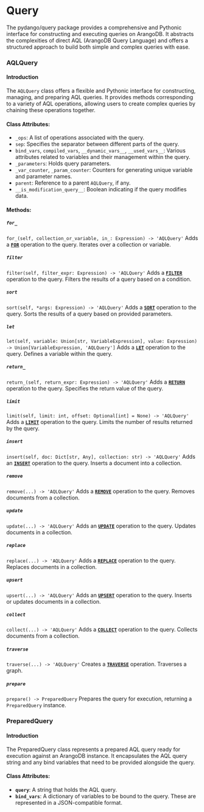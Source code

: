 # **Query**

The pydango/query package provides a comprehensive and Pythonic interface for constructing and executing queries on
ArangoDB. It abstracts the complexities of direct AQL (ArangoDB Query Language) and offers a structured approach to
build both simple and complex queries with ease.

### **AQLQuery**

#### **Introduction**

The `AQLQuery` class offers a flexible and Pythonic interface for constructing, managing, and preparing AQL queries. It provides methods corresponding to a variety of AQL operations, allowing users to create complex queries by chaining these operations together.

#### Class Attributes:

- `_ops`: A list of operations associated with the query.
- `sep`: Specifies the separator between different parts of the query.
- `bind_vars`, `compiled_vars`, `__dynamic_vars__`, `__used_vars__`: Various attributes related to variables and their management within the query.
- `_parameters`: Holds query parameters.
- `_var_counter`, `_param_counter`: Counters for generating unique variable and parameter names.
- `parent`: Reference to a parent `AQLQuery`, if any.
- `__is_modification_query__`: Boolean indicating if the query modifies data.

#### Methods:

##### **`for_`**

`for_(self, collection_or_variable, in_: Expression) -> 'AQLQuery'`
Adds a [**`FOR`**](./operations.md#foroperation) operation to the query.  Iterates over a collection or variable.

##### **`filter`**

`filter(self, filter_expr: Expression) -> 'AQLQuery'`
Adds a [**`FILTER`**](./operations.md#filteroperation) operation to the query. Filters the results of a query based on a condition.

##### **`sort`**

`sort(self, *args: Expression) -> 'AQLQuery'`
Adds a [**`SORT`**](./operations.md#sortoperation) operation to the query. Sorts the results of a query based on provided parameters.

##### **`let`**

`let(self, variable: Union[str, VariableExpression], value: Expression) -> Union[VariableExpression, 'AQLQuery']`
Adds a [**`LET`**](./operations.md#letoperation) operation to the query. Defines a variable within the query.

##### **`return_`**

`return_(self, return_expr: Expression) -> 'AQLQuery'`
Adds a [**`RETURN`**](./operations.md#returnoperation) operation to the query. Specifies the return value of the query.

##### **`limit`**

`limit(self, limit: int, offset: Optional[int] = None) -> 'AQLQuery'`
Adds a [**`LIMIT`**](./operations.md#limitoperation) operation to the query. Limits the number of results returned by the query.

##### **`insert`**

`insert(self, doc: Dict[str, Any], collection: str) -> 'AQLQuery'`
Adds an [**`INSERT`**](./operations.md#insertoperation) operation to the query. Inserts a document into a collection.

##### **`remove`**

`remove(...) -> 'AQLQuery'`
Adds a [**`REMOVE`**](./operations.md#removeoperation) operation to the query. Removes documents from a collection.

##### **`update`**

`update(...) -> 'AQLQuery'`
Adds an [**`UPDATE`**](./operations.md#updateoperation) operation to the query. Updates documents in a collection.

##### **`replace`**

`replace(...) -> 'AQLQuery'`
Adds a [**`REPLACE`**](./operations.md#replaceoperation) operation to the query. Replaces documents in a collection.

##### **`upsert`**

`upsert(...) -> 'AQLQuery'`
Adds an [**`UPSERT`**](./operations.md#upsertoperation) operation to the query. Inserts or updates documents in a collection.

##### **`collect`**

`collect(...) -> 'AQLQuery'`
Adds a [**`COLLECT`**](./operations.md#collectoperation) operation to the query. Collects documents from a collection.

##### **`traverse`**

`traverse(...) -> 'AQLQuery'`
Creates a [**`TRAVERSE`**](./operations.md#traverseoperation) operation. Traverses a graph.

##### **`prepare`**

`prepare() -> PreparedQuery`
Prepares the query for execution, returning a `PreparedQuery` instance.

### **PreparedQuery**

#### Introduction

The PreparedQuery class represents a prepared AQL query ready for execution against an ArangoDB instance. It encapsulates the AQL query string and any bind variables that need to be provided alongside the query.

#### Class Attributes:

- **`query`**: A string that holds the AQL query.
- **`bind_vars`**: A dictionary of variables to be bound to the query. These are represented in a JSON-compatible format.
